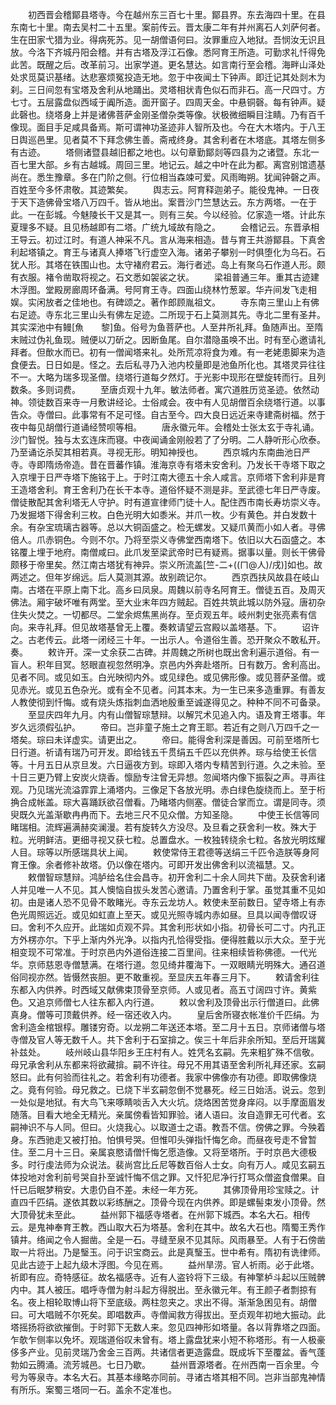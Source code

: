<!-- { "loadSidebar": true } -->
　　初西晋会稽鄮县塔寺。今在越州东三百七十里。鄮县界。东去海四十里。在县东南七十里。南去吴村二十五里。案前传云。晋太康二年有并州离石人刘萨何者。生在田家弋猎为业。得病死苏。见一胡僧语何曰。汝罪重应入地狱。吾悯汝无识且放。今洛下齐城丹阳会稽。并有古塔及浮江石像。悉阿育王所造。可勤求礼忏得免此苦。既醒之后。改革前习。出家学道。更名慧达。如言南行至会稽。海畔山泽处处求觅莫识基绪。达悲塞烦冤投造无地。忽于中夜闻土下钟声。即迁记其处剡木为刹。三日间忽有宝塔及舍利从地踊出。灵塔相状青色似石而非石。高一尺四寸。方七寸。五层露盘似西域于阗所造。面开窗子。四周天金。中悬铜磬。每有钟声。疑此磬也。绕塔身上并是诸佛菩萨金刚圣僧杂类等像。状极微细瞬目注睛。乃有百千像现。面目手足咸具备焉。斯可谓神功圣迹非人智所及也。今在大木塔内。于八王日舆巡邑里。见者莫不下拜念佛生善。斋戒终身。其舍利者在木塔底。其塔左侧多有古迹。
　　塔侧诸暨县越旧都之地也。以句章勤鄮剡等四县为之诸暨。东北一百七里大部。乡有古越城。周回三里。地记云。越之中叶在此为都。离宫别馆遗基尚在。悉生豫章。多在门阶之侧。行位相当森竦可爱。风雨晦朔。犹闻钟磬之声。百姓至今多怀肃敬。其迹繁矣。
　　舆志云。阿育释迦弟子。能役鬼神。一日夜于天下造佛骨宝塔八万四千。皆从地出。案晋沙门竺慧达云。东方两塔。一在于此。一在彭城。今魅陵长干又是其一。则有三矣。今以经验。亿家造一塔。计此东夏理多不疑。且见杨越即有二塔。广统九域故有隐之。
　　会稽记云。东晋承相王导云。初过江时。有道人神采不凡。言从海来相造。昔与育王共游鄮县。下真舍利起塔镇之。育王与诸真人捧塔飞行虚空入海。诸弟子攀别一时俱堕化为乌石。石犹人形。其塔在铁围山也。太守褚府君云。海行者述。岛上有聚乌石作道人形。颇有衣服。褚令凿取将视之。石文悉如袈裟之状。
　　梁祖普通三年。重其古迹建木浮图。堂殿房廊周环备满。号阿育王寺。四面山绕林竹葱翠。华卉间发飞走相娱。实闲放者之佳地也。有碑颂之。著作郎顾胤祖文。
　　寺东南三里山上有佛右足迹。寺东北三里山头有佛左足迹。二所现于石上莫测其先。寺北二里有圣井。其实深池中有鳗[魚　　黎]鱼。俗号为鱼菩萨也。人至井所礼拜。鱼随声出。至隋末贼过伪礼鱼现。贼便以刀斫之。因断鱼尾。自尔潜隐虽唤不出。时有至心邀请礼拜者。但歕水而已。初有一僧闻塔来礼。处所荒凉将食为难。有一老姥患脚来为造食便去。日日如是。怪之。去后私寻乃入池内校量即是池鱼所化也。其塔灵异往往不一。大略为瑞多现圣僧。绕塔行道每夕然灯。于光影中现形在壁旋转而行。且列数条。多则词费。
　　至唐贞观十九年。敏法师者。寓穴道胜历览圣迹。依然动神。领徒数百来寺一月敷讲经论。士俗咸会。夜中有人见胡僧百余绕塔行道。以事告众。寺僧曰。此事常有不足可怪。自古至今。四大良日远近来寺建斋树福。然于夜中每见胡僧行道诵经赞呗等相。
　　唐永徽元年。会稽处士张太玄于寺礼诵。沙门智悦。独与太玄连床而寝。中夜闻诵金刚般若了了分明。二人静听形心欣泰。乃至诵讫杀契其相若真。寻视无形。明知神授也。
　　西京城内东南曲池日严寺。寺即隋炀帝造。昔在晋蕃作镇。淮海京寺有塔未安舍利。乃发长干寺塔下取之入京埋于日严寺塔下施铭于上。于时江南大德五十余人咸言。京师塔下舍利非是育王造塔舍利。育王舍利乃在长干本寺。道俗怀疑不测是非。至武德七年日严寺废。僧徒散配其舍利塔无人守护。时有道宣律师门徒十人。配住西市南长寿坊崇义寺。乃发掘塔下得舍利三枚。白色光明大如黍米。并爪一枚。少有黄色。并白发数十余。有杂宝琉璃古器等。总以大铜函盛之。检无螺发。又疑爪黄而小如人者。寻佛倍人。爪赤铜色。今则不尔。乃将至崇义寺佛堂西南塔下。依旧以大石函盛之。本铭覆上埋于地府。南僧咸曰。此爪发至梁武帝时已有疑焉。据事以量。则长干佛骨颇移于帝里矣。然江南古塔犹有神异。崇义所流盖[竺-二+((ㄇ@人)/戌)]如也。故两述之。但年岁绵远。后人莫测其源。故别疏记尔。
　　西京西扶风故县在岐山南。古塔在平原上南下北。高乡曰凤泉。周魏以前寺名阿育王。僧徒五百。及周灭佛法。厢宇破坏唯有两堂。至大业末年四方贼起。百姓共筑此城以防外寇。唐初杂住失火焚之。一切都尽。二堂余烬焦黑尚存。至贞观五年。岐州刺史张亮素有信向。来寺礼拜。但见故塔基曾无上覆。奏敕请望云宫殿以盖塔基。下。
　　诏许之。古老传云。此塔一闭经三十年。一出示人。令道俗生善。恐开聚众不敢私开。奏。
　　敕许开。深一丈余获二古碑。并周魏之所树也既出舍利遍示道俗。有一盲人。积年目冥。怒眼直视忽然明净。京邑内外奔赴塔所。日有数万。舍利高出。见者不同。或见如玉。白光映彻内外。或见绿色。或见佛形像。或见菩萨圣僧。或见赤光。或见五色杂光。或有全不见者。问其本末。为一生已来多造重罪。有善友人教使彻到忏悔。或有烧头炼指刺血洒地殷重至诚遂得见之。种种不同不可备录。
　　至显庆四年九月。内有山僧智琮慧辩。以解咒术见追入内。语及育王塔事。年岁久远须假弘护。
　　帝曰。岂非童子施土之育王耶。若近有之则八万四千之一塔矣。琮曰未详虚实。请更出之。
　　帝曰。能得舍利深是善因。可前至塔所七日行道。祈请有瑞乃可开发。即给钱五千贯绢五千匹以充供养。琮与给使王长信等。十月五日从京旦发。六日逼夜方到。琮即入塔内专精苦到行道。久之未验。至十日三更乃臂上安炭火烧香。懔励专注曾无异想。忽闻塔内像下振裂之声。寻声往观。乃见瑞光流溢霏霏上涌塔内。三像足下各放光明。赤白绿色旋绕而上。至于桁捔合成帐盖。琮大喜踊跃欲召僧看。乃睹塔内侧塞。僧徒合掌而立。谓是同寺。须臾既久光盖渐歇冉冉而下。去地三尺不见众僧。方知圣隐。
　　中使王长信等同睹瑞相。流辉遍满赫奕澜漫。若有旋转久方没尽。及旦看之获舍利一枚。殊大于粒。光明鲜洁。更细寻视又获七粒。总置盘水。一枚独转绕余七粒。各放光明炫耀人目。琮等以所感瑞具状上闻。
　　敕使常侍王君德等送绢三千匹令造朕等身阿育王像。余者修补故塔。仍以像在塔内。可即开发出佛舍利以流福慧。又。
　　敕僧智琮慧辩。鸿胪给名住会昌寺。初开舍利二十余人同共下凿。及获舍利诸人并见唯一人不见。其人懊恼自拔头发苦心邀请。乃置舍利于掌。虽觉其重不见如初。由是诸人恐不见骨不敢睹光。寺东云龙坊人。敕使未至前数日。望寺塔上有赤色光周照远近。或见如虹直上至天。或见光照寺城内赤如昼。旦具以闻寺僧叹讶曰。舍利不久应开。此瑞如贞观不异。其舍利形状如小指。初骨长可二寸。内孔正方外楞亦尔。下乎上渐内外光净。以指内孔恰得受指。便得胜戴以示大众。至于光相变现不可常准。于时京邑内外道俗连接二百里间。往来相续皆称佛德。一代光华。京师慈恩寺僧慧满。在塔行道。忽见绮井覆海下。一双眼睛光明殊大。通召道俗同视亦然。皆慑然丧胆。更不敢重视。至显庆五年春三月下。
　　敕请舍利往东都入内供养。时西域又献佛束顶骨至京师。人或见者。高五寸阔四寸许。黄紫色。又追京师僧七人往东都入内行道。
　　敕以舍利及顶骨出示行僧道曰。此佛真身。僧等可顶戴供养。经一宿还收入内。
　　皇后舍所寝衣帐准价千匹绢。为舍利造金棺银椁。雕镂穷奇。以龙朔二年送还本塔。至二月十五日。京师诸僧与塔寺僧及官人等无数千人。共下舍利于石室揜之。俟三十年后非余所知。至后开瑞冀补兹处。
　　岐州岐山县华阳乡王庄村有人。姓凭名玄嗣。先来粗犷殊不信敬。母兄承舍利从东都来将欲藏揜。嗣不许往。母兄不用其语至舍利所礼拜还家。玄嗣怒曰。此有何验而往礼之。若舍利有功德者。我家中佛像亦有功德。即取佛像烧之。竟有何验。母兄救之。已烧下半玄嗣忽倒不觉暴死。经三日始活。说云。忽到一处似是地狱。有大鸟飞来啄睛啖舌入大火坑。烧烙困苦觉身痒闷。以手摩面眉发随落。目看大地全无精光。亲属傍看皆知罪验。诸人语曰。汝自造罪无可代者。玄嗣神识不与人同。但曰。火烧我心。以取道士之语。教吾不信。傍佛之罪。今殃着身。东西驰走又被打拍。怕惧号哭。但惟叩头弹指忏悔乞命。而昼夜号走不曾暂住。至二月十三日。亲属哀愍请僧忏悔乞愿造像。又将至塔所。于时京邑大德极多。时行虔法师为众说法。裴尚宫比丘尼等数百俗人士女。向有万人。咸见玄嗣五体投地对舍利前号哭自扑至诚忏悔不信之罪。又忏犯尼净行打骂众僧盗食僧果。自忏已后眠梦稍安。大患仍自不差。未经一年方死。
　　其佛顶骨用珍宝赎之。计直四千匹绢。遂依其数以彩练酬之。顶骨今现在内供养。即是螺髻束发小顶骨。然大顶骨犹未至此。
　　益州郭下福感寺塔者。在州郭下城西。本名大石。相传云。是鬼神奉育王教。西山取大石为塔基。舍利在其中。故名大石也。隋蜀王秀作镇井。络闻之令人掘凿。全是一石。寻缝至泉不见其际。风雨暴至。人有于石傍凿取一片将出。乃是瑿玉。问于识宝商云。此是真瑿玉。世中希有。隋初有诜律师。见此古迹于上起九级木浮图。今见在焉。
　　益州旱涝。官人祈雨。必于此塔。祈即有应。奇特感征。故名福感寺。近有人盗铃将下三级。有神擎栌斗起以压贼髀内中。其人被压。唱呼寺僧为射斗起方得脱出。至永徽元年。有王颜子者剽掠有名。夜上相轮取博山将下至底级。两柱忽夹之。求出不得。渐渐急困见有。胡僧曰。可大唱贼不尔死矣。即唱数声。寺僧闻救方得拔出。至贞观年初地大振动。此塔摇扬将欲欲摧倒。于时郭下无数人来。忽见四神形如塔量。各以背靠塔之四面。乍欹乍侧率以免坏。观瑞道俗叹未曾有。塔上露盘犹来小短不称塔形。有一人极豪侈多产业。见前灵瑞乃舍金三百两。共诸信者更造露盘。既成坼下至覆盆。香气蓬勃如云腾涌。流芳城邑。七日乃歇。
　　益州晋源塔者。在州西南一百余里。今号为等泉寺。本名大石。其基本缘略亦同前。寻诸古塔其相不同。岂非当部鬼神情有所乐。案蜀三塔同一石。盖余不定准也。
